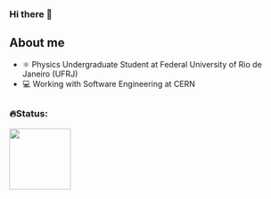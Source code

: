 ### Hi there 👋
## About me 
- ⚛️ Physics Undergraduate Student at Federal University of Rio de Janeiro (UFRJ)
- 💻 Working with Software Engineering at CERN

##
### 🔥Status:
<div>
  <a href+"https://github.com/carolinarodrigues21">
  <img height="110em" src="https://github-readme-stats.vercel.app/api?username=carolinarodrigues21&show_icons=true&theme=tokyonight&include_all_comits=true&count_privae=true%22/>
  <img height="110em" src="https://github-readme-stats.vercel.app/api/top-langs/?username=carolinarodrigues21&layout=compact&langs_count=16&theme=tokyonight"/> 
</div>

